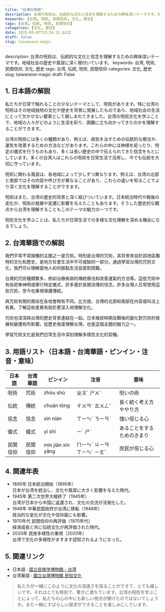 ```yaml
---
title: "台湾の呪術"
description: 台湾の呪術は、伝統的な文化と信念を理解するための興味深いテーマです。地域社会の歴史や風習に深く根付いています。
keywords: [台湾, 呪術, 民間信仰, 文化, 歴史]
tags: [台湾, 伝統, 呪術, 民間信仰]
categories: [文化, 歴史]
date: 2025-05-07T13:34:21.611Z
draft: false
slug: taiwanese-magic
---
```


description: 台湾の呪術は、伝統的な文化と信念を理解するための興味深いテーマです。地域社会の歴史や風習に深く根付いています。
keywords: 台湾, 呪術, 民間信仰, 文化, 歴史
tags: 台湾, 伝統, 呪術, 民間信仰
categories: 文化, 歴史
slug: taiwanese-magic
draft: False

## 1. 日本語の解説

私たちが日常で触れることの少ないテーマとして、呪術があります。特に台湾の呪術はその地域独特の文化や歴史を背景に発展したものであり、地域社会の生活にとって欠かせない要素として親しまれてきました。台湾の呪術文化を学ぶことで、地域の人々がどのように生活を彩り、困難に立ち向かってきたのかを理解することができます。

台湾の呪術には多くの種類があり、例えば、病気を治すための伝統的な療法や、運気を改善するための方法などがあります。これらの中には神様を祀ったり、特定の儀式を行うものもあり、多くは長い歴史の中で伝えられてきた信念をもとにしています。多くの台湾人はこれらの呪術を日常生活で活用し、今でも伝統を大切に守っています。

呪術に関わる風習は、各地域によって少しずつ異なります。例えば、台湾の北部と南部ではその内容や呼び方が異なることがあり、これらの違いを知ることでより深く文化を理解することができます。

呪術はまた、台湾の歴史的背景と深く結びついています。日本統治時代や戦後の変化が、呪術の発展や変遷に影響を与えたこともあります。そうした歴史的な観点から台湾を理解することもこのテーマの魅力の一つです。

呪術文化を学ぶことは、私たちが日常生活での多様な文化理解を深める機会になるでしょう。

## 2. 台湾華語での解説  

我們平常不常接觸的主題之一是咒術。特別是台灣的咒術，其背景來自於該地區獨特的文化和歷史，是地方社會生活中不可或缺的一部分。通過學習台灣的咒術文化，我們可以理解當地人如何裝點生活並面對困難。

台灣的咒術種類繁多，例如治療疾病的傳統療法和改善運氣的方法等。這些咒術中有些祀奉神明或舉行特定儀式，許多基於長期流傳的信念。許多台灣人日常使用這些咒術，至今也重視保護傳統。

與咒術有關的風俗在各地會稍有不同。比方說，台灣的北部和南部在內容或叫法上有異，了解這些差異有助於更深入地理解文化。

咒術也深深與台灣的歷史背景連結在一起。日本殖民時期及戰後的變化對咒術的發展和變遷有所影響。從歷史角度理解台灣，也是這個主題的魅力之一。

學習咒術文化是我們日常生活中深刻理解多樣性文化的契機。

## 3. 用語リスト（日本語・台湾華語・ピンイン・注音・意味）
| 日本語 | 台湾華語 | ピンイン | 注音 | 意味 |
|-------|---------|---------|----|-----|
| 呪術 | 咒術 | zhòu shù | ㄓㄡˋ ㄕㄨˋ | 呪いの術 |
| 伝統 | 傳統 | chuán tǒng | ㄔㄨㄢˊ ㄊㄨㄥˇ | 長く続く考え方ややり方 |
| 信念 | 信念 | xìn niàn | ㄒㄧㄣˋ ㄋㄧㄢˋ | 強い信じる心 |
| 儀式 | 儀式 | yí shì | ㄧˊ ㄕˋ | あることをするためのきまり |
| 民間信仰 | 民間信仰 | mín jiān xìn yǎng | ㄇㄧㄣˊ ㄐㄧㄢ ㄒㄧㄣˋ ㄧㄤˇ | 庶民が信じる心 |

## 4. 関連年表
- 1895年 日本統治開始（1895年）  
  日本が台湾を統治し、文化や風習に大きく影響を与えた時代。
- 1945年 第二次世界大戦終了（1945年）  
  台湾が日本から中国に返還され、文化の交流が活発化した。
- 1949年 中華民国政府が台湾に移転（1949年）  
  政治的な変化が文化や信仰面にも影響。
- 1970年代 民間信仰の再評価（1970年代）  
  経済成長と共に伝統文化が再評価された時代。
- 2020年 民族多様性の重視（2020年）  
  台湾で文化の多様性がますます認知されるようになった。

## 5. 関連リンク  
- 日本語 : [国立民族学博物館 - 台湾](http://www.minpaku.ac.jp/research/activity/project/iurp/iatli)
- 台湾華語 : [國立台灣博物館 民俗文化](https://www.ntm.gov.tw/)

> 私たちが一緒にこのように文化の深遠さを探ることができて、とても嬉しいです。それはとても特別で、驚きに満ちています。台湾の呪術を学ぶことによって、私たちの心の中にも新しい視点が開けたのではないでしょうか。また一緒にすばらしい探求ができることを楽しみにしています。